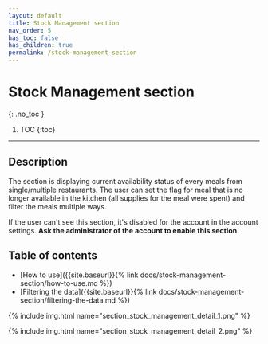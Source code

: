 ```yaml
---
layout: default
title: Stock Management section
nav_order: 5
has_toc: false
has_children: true
permalink: /stock-management-section
---
```


# Stock Management section
{: .no_toc }

1. TOC
{:toc}

---

## Description
The section is displaying current availability status of every meals from single/multiple restaurants. The user can set the flag for meal that is no longer available in the kitchen (all supplies for the meal were spent) and filter the meals multiple ways.

<span class="text-red-200">If the user can't see this section, it's disabled for the account in the account settings. **Ask the administrator of the account to enable this section.**</span>

## Table of contents
- [How to use]({{site.baseurl}}{% link docs/stock-management-section/how-to-use.md %})
- [Filtering the data]({{site.baseurl}}{% link docs/stock-management-section/filtering-the-data.md %})


{% include img.html name="section_stock_management_detail_1.png" %}

{% include img.html name="section_stock_management_detail_2.png" %}